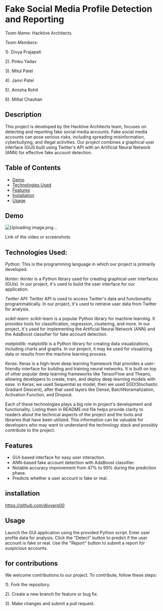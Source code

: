 # Fake Social Media Profile Detection and Reporting

*Team Name:* Hacktive Architects

*Team Members:* 

1). Divya Prajapati

2). Pinku Yadav

3). Mitul Patel 

4). Janvi Patel

5). Amisha Rohit

6). Mittal Chauhan


## Description
This project is developed by the Hacktive Architects team, focuses on detecting and reporting fake social media accounts. Fake social media accounts can pose serious risks, including spreading misinformation, cyberbullying, and illegal activities. Our project combines a graphical user interface (GUI) built using Twitter's API with an Artificial Neural Network (ANN) for effective fake account detection.

## Table of Contents

- [Demo](#demo)
- [Technologies Used](#technologies-used)
- [Features](#features)
- [Installation](#installation)
- [Usage](#usage)


## Demo
![Uploading image.png…]()

Link of the video or screenshots 

## Technologies Used:
*Python:* This is the programming language in which our project is primarily developed.

*tkinter:* tkinter is a Python library used for creating graphical user interfaces (GUIs). In our project, it's used to build the user interface for our application.

*Twitter API:* Twitter API is used to access Twitter's data and functionality programmatically. In our project, it's used to retrieve user data from Twitter for analysis.

*scikit-learn:* scikit-learn is a popular Python library for machine learning. It provides tools for classification, regression, clustering, and more. In our project, it's used for implementing the Artificial Neural Network (ANN) and the AdaBoost classifier for fake account detection.

*matplotlib:* matplotlib is a Python library for creating data visualizations, including charts and graphs. In our project, it may be used for visualizing data or results from the machine learning process.

*Keras:* Keras is a high-level deep learning framework that provides a user-friendly interface for building and training neural networks. It is built on top of other popular deep learning frameworks like TensorFlow and Theano, allowing developers to create, train, and deploy deep learning models with ease.
in Keras; we used Sequential as model, then we used SGD(Stochastic Gradiant Descent), after that used layers like Dense, BatchNoramalization, Activation Function, and Dropout.

Each of these technologies plays a big role in project's development and functionality. Listing them in README.md file helps provide clarity to readers about the technical aspects of the project and the tools and libraries that have been utilized. This information can be valuable for developers who may want to understand the technology stack and possibly contribute to the project.

## Features

- GUI-based interface for easy user interaction.
- ANN-based fake account detection with AdaBoost classifier.
- Notable accuracy improvement from 47% to 99% during the prediction phase.
- Predicts whether a user account is fake or real.

## installation
https://github.com/divyarp00

## Usage
Launch the GUI application using the provided Python script.
Enter user profile data for analysis.
Click the "Detect" button to predict if the user account is fake or real.
Use the "Report" button to submit a report for suspicious accounts.

## for contributions
We welcome contributions to our project. To contribute, follow these steps:

1). Fork the repository.

2). Create a new branch for feature or bug fix.

3). Make changes and submit a pull request.
